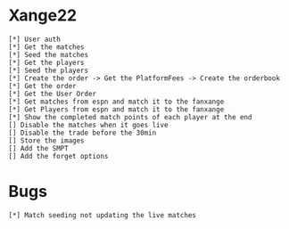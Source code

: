 #   Xange22

    [*] User auth
    [*] Get the matches
    [*] Seed the matches
    [*] Get the players
    [*] Seed the players
    [*] Create the order -> Get the PlatformFees -> Create the orderbook
    [*] Get the order 
    [*] Get the User Order
    [*] Get matches from espn and match it to the fanxange  
    [*] Get Players from espn and match it to the fanxange  
    [*] Show the completed match points of each player at the end 
    [] Disable the matches when it goes live
    [] Disable the trade before the 30min
    [] Store the images
    [] Add the SMPT
    [] Add the forget options
    

#   Bugs
    [*] Match seeding not updating the live matches